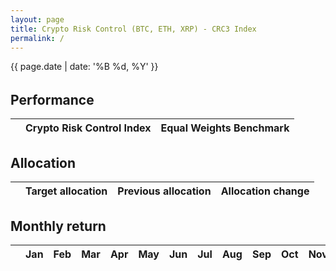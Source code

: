```yaml
---
layout: page
title: Crypto Risk Control (BTC, ETH, XRP) - CRC3 Index
permalink: /
---
```

{{ page.date | date: '%B %d, %Y' }}

<h6 id="crypto_index_value"></h6>

## Performance

<div id="crypto_fund_plot" class="graph"></div>

<table>
<thead>
<tr>
    <th style="text-align: left"></th>
    <th style="text-align: left">Crypto Risk Control Index</th>
    <th style="text-align: left">Equal Weights Benchmark</th>
</tr>
</thead>
<tbody id="metrics-table">
</tbody>
</table>

## Allocation

<div class="alloc-container">
    <div class="alloc-table">
    <table>
    <thead>
    <tr>
      <th style="text-align: left"></th>
      <th style="text-align: left">Target allocation</th>
      <th style="text-align: left">Previous allocation</th>
      <th style="text-align: left">Allocation change</th>
    </tr>
    </thead>
    <tbody id="allocation-table">
    </tbody>
    </table>
    </div>
    <div id="alloc_folio_multi" class="alloc-pie graph"></div>
</div>


## Monthly return

<table>
<thead>
<tr>
    <th style="text-align: left"></th>
    <th style="text-align: left">Jan</th>
    <th style="text-align: left">Feb</th>
    <th style="text-align: left">Mar</th>
    <th style="text-align: left">Apr</th>
    <th style="text-align: left">May</th>
    <th style="text-align: left">Jun</th>
    <th style="text-align: left">Jul</th>
    <th style="text-align: left">Aug</th>
    <th style="text-align: left">Sep</th>
    <th style="text-align: left">Oct</th>
    <th style="text-align: left">Nov</th>
    <th style="text-align: left">Dec</th>
</tr>
</thead>
<tbody id="monthly-ret-table">
</tbody>
</table>

<script>
    
main();

</script>


